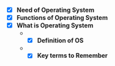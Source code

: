 - [x] __Need of Operating System__
- [x] __Functions of Operating System__
- [x] __What is Operating System__
   - - [x] __Definition of OS__
   - - [x] __Key terms to Remember__
